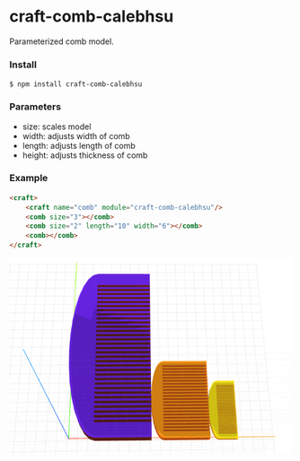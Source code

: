 # craft-comb-calebhsu

Parameterized comb model.

### Install
	$ npm install craft-comb-calebhsu

### Parameters
- size: scales model
- width: adjusts width of comb
- length: adjusts length of comb
- height: adjusts thickness of comb

### Example
```html
<craft>
	<craft name="comb" module="craft-comb-calebhsu"/>
	<comb size="3"></comb>
	<comb size="2" length="10" width="6"></comb>
	<comb></comb>
</craft>
```

![example](example.png)